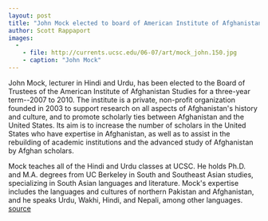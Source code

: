 ```yaml
---
layout: post
title: "John Mock elected to board of American Institute of Afghanistan Studies"
author: Scott Rappaport
images:
  -
    - file: http://currents.ucsc.edu/06-07/art/mock_john.150.jpg
    - caption: "John Mock"
---
```


John Mock, lecturer in Hindi and Urdu, has been elected to the Board of Trustees of the American Institute of Afghanistan Studies for a three-year term--2007 to 2010. The institute is a private, non-profit organization founded in 2003 to support research on all aspects of Afghanistan's history and culture, and to promote scholarly ties between Afghanistan and the United States. Its aim is to increase the number of scholars in the United States who have expertise in Afghanistan, as well as to assist in the rebuilding of academic institutions and the advanced study of Afghanistan by Afghan scholars.

Mock teaches all of the Hindi and Urdu classes at UCSC. He holds Ph.D. and M.A. degrees from UC Berkeley in South and Southeast Asian studies, specializing in South Asian languages and literature. Mock's expertise includes the languages and cultures of northern Pakistan and Afghanistan, and he speaks Urdu, Wakhi, Hindi, and Nepali, among other languages.
[source](http://www1.ucsc.edu/currents/06-07/02-05/mock.asp "Permalink to mock")
